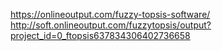 https://onlineoutput.com/fuzzy-topsis-software/
http://soft.onlineoutput.com/fuzzytopsis/output?project_id=0_ftopsis637834306402736658
